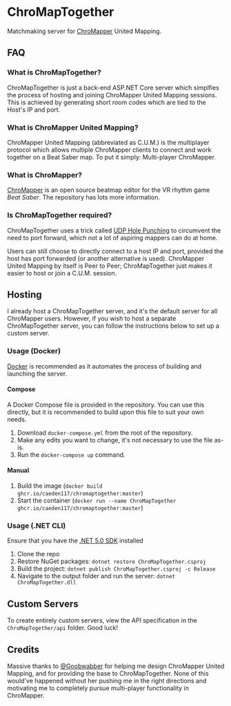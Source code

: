 # ChroMapTogether
Matchmaking server for [ChroMapper](https://github.com/Caeden117/ChroMapper) United Mapping.

## FAQ

### What is ChroMapTogether?
ChroMapTogether is just a back-end ASP.NET Core server which simplfies the process of hosting and joining ChroMapper United Mapping sessions. This is achieved by generating short room codes which are tied to the Host's IP and port.

### What is ChroMapper United Mapping?
ChroMapper United Mapping (abbreviated as C.U.M.) is the multiplayer protocol which allows multiple ChroMapper clients to connect and work together on a Beat Saber map. To put it simply: Multi-player ChroMapper.

### What is ChroMapper?
[ChroMapper](https://github.com/Caeden117/ChroMapper) is an open source beatmap editor for the VR rhythm game *Beat Saber*. The repository has lots more information.

### Is ChroMapTogether required?
ChroMapTogether uses a trick called [UDP Hole Punching](https://en.wikipedia.org/wiki/UDP_hole_punching) to circumvent the need to port forward, which not a lot of aspiring mappers can do at home.

Users can still choose to directly connect to a host IP and port, provided the host has port forwarded (or another alternative is used). ChroMapper United Mapping by itself is Peer to Peer; ChroMapTogether just makes it easier to host or join a C.U.M. session.

## Hosting
I already host a ChroMapTogether server, and it's the default server for all ChroMapper users. However, if you wish to host a separate ChroMapTogether server, you can follow the instructions below to set up a custom server.

### Usage (Docker)
[Docker](https://www.docker.com/get-started) is recommended as it automates the process of building and launching the server.

#### Compose
A Docker Compose file is provided in the repository. You can use this directly, but it is recommended to build upon this file to suit your own needs.

1. Download `docker-compose.yml` from the root of the repository.
2. Make any edits you want to change, it's not necessary to use the file as-is.
3. Run the `docker-compose up` command.

#### Manual
1. Build the image (`docker build ghcr.io/caeden117/chromaptogether:master`)
2. Start the container (`docker run --name ChroMapTogether ghcr.io/caeden117/chromaptogether:master`)

### Usage (.NET CLI)
Ensure that you have the [.NET 5.0 SDK](https://dotnet.microsoft.com/download) installed

1. Clone the repo
2. Restore NuGet packages: `dotnet restore ChroMapTogether.csproj`
3. Build the project: `dotnet publish ChroMapTogether.csproj -c Release`
4. Navigate to the output folder and run the server: `dotnet ChroMapTogether.dll`

## Custom Servers
To create entirely custom servers, view the API specification in the `ChroMapTogether/api` folder. Good luck!

## Credits
Massive thanks to [@Goobwabber](https://github.com/Goobwabber) for helping me design ChroMapper United Mapping, and for providing the base to ChroMapTogether. None of this would've happened without her pushing me in the right directions and motivating me to completely pursue multi-player functionality in ChroMapper.
